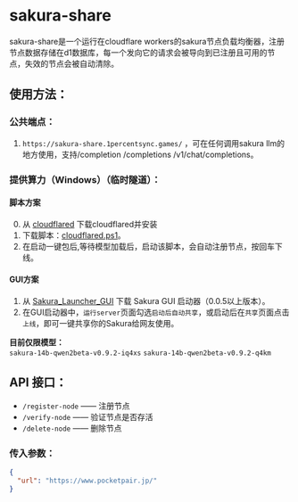 # sakura-share
sakura-share是一个运行在cloudflare workers的sakura节点负载均衡器，注册节点数据存储在d1数据库，每一个发向它的请求会被导向到已注册且可用的节点，失效的节点会被自动清除。

## 使用方法：

### 公共端点：
1. `https://sakura-share.1percentsync.games/` ，可在任何调用sakura llm的地方使用，支持/completion /completions /v1/chat/completions。

### 提供算力（Windows）（临时隧道）：
#### 脚本方案
0. 从 [cloudflared](https://github.com/cloudflare/cloudflared/releases/latest/download/cloudflared-windows-amd64.exe) 下载cloudflared并安装
1. 下载脚本：[cloudflared.ps1](https://github.com/1PercentSync/sakura-share/raw/main/cloudflared.ps1)。
2. 在启动一键包后,等待模型加载后，启动该脚本，会自动注册节点，按回车下线。
#### GUI方案
1. 从 [Sakura_Launcher_GUI](https://github.com/PiDanShouRouZhouXD/Sakura_Launcher_GUI/tags) 下载 Sakura GUI 启动器（0.0.5以上版本）。
2. 在GUI启动器中，`运行server`页面勾选`启动后自动共享`，或启动后在`共享`页面点击`上线`，即可一键共享你的Sakura给网友使用。

**目前仅限模型：**  
`sakura-14b-qwen2beta-v0.9.2-iq4xs`
`sakura-14b-qwen2beta-v0.9.2-q4km`

## API 接口：

- `/register-node` —— 注册节点  
- `/verify-node` —— 验证节点是否存活  
- `/delete-node` —— 删除节点  

### 传入参数：

```json
{
  "url": "https://www.pocketpair.jp/"
}
```
